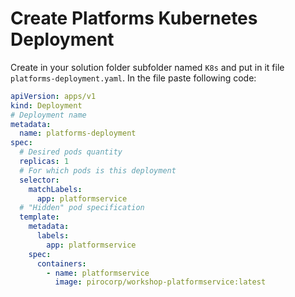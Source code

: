 # Create Platforms Kubernetes Deployment

Create in your solution folder subfolder named ```K8s``` and put in it file ```platforms-deployment.yaml```. In the file paste following code:

```yaml
apiVersion: apps/v1
kind: Deployment
# Deployment name
metadata: 
  name: platforms-deployment
spec:
  # Desired pods quantity
  replicas: 1
  # For which pods is this deployment
  selector: 
    matchLabels:
      app: platformservice
  # "Hidden" pod specification
  template:
    metadata:
      labels:
        app: platformservice
    spec:
      containers:
        - name: platformservice
          image: pirocorp/workshop-platformservice:latest
```

